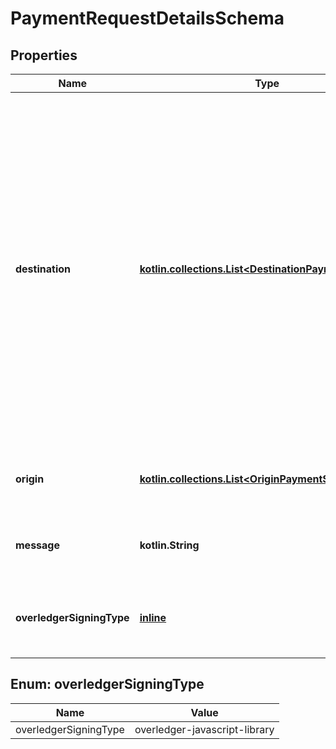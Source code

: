 
# PaymentRequestDetailsSchema

## Properties
Name | Type | Description | Notes
------------ | ------------- | ------------- | -------------
**destination** | [**kotlin.collections.List&lt;DestinationPaymentSchema&gt;**](DestinationPaymentSchema.md) | List of the recipients of this transaction.  **Warning:** Bitcoin transaction fees will be deducted from the last destination provided in the transaction payment request. If the last destination payment value is not enough to cover the fees, your Bitcoin payment transaction will fail | 
**origin** | [**kotlin.collections.List&lt;OriginPaymentSchema&gt;**](OriginPaymentSchema.md) | List of where this transaction is coming from | 
**message** | **kotlin.String** | Any text-based element of the data payload |  [optional]
**overledgerSigningType** | [**inline**](#OverledgerSigningType) | The method of signing used to submit the transaction |  [optional]


<a name="OverledgerSigningType"></a>
## Enum: overledgerSigningType
Name | Value
---- | -----
overledgerSigningType | overledger-javascript-library



